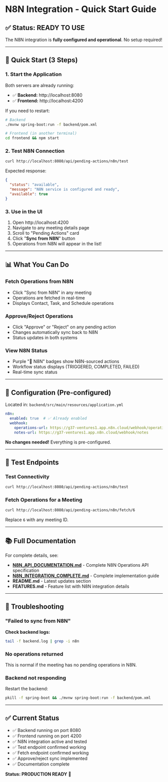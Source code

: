# N8N Integration - Quick Start Guide

## ✅ Status: READY TO USE

The N8N integration is **fully configured and operational**. No setup required!

---

## 🚀 Quick Start (3 Steps)

### 1. Start the Application

Both servers are already running:
- ✅ **Backend:** http://localhost:8080
- ✅ **Frontend:** http://localhost:4200

If you need to restart:
```bash
# Backend
./mvnw spring-boot:run -f backend/pom.xml

# Frontend (in another terminal)
cd frontend && npm start
```

### 2. Test N8N Connection

```bash
curl http://localhost:8080/api/pending-actions/n8n/test
```

Expected response:
```json
{
  "status": "available",
  "message": "N8N service is configured and ready",
  "available": true
}
```

### 3. Use in the UI

1. Open http://localhost:4200
2. Navigate to any meeting details page
3. Scroll to "Pending Actions" card
4. Click "**Sync from N8N**" button
5. Operations from N8N will appear in the list!

---

## 📊 What You Can Do

### Fetch Operations from N8N
- Click "Sync from N8N" in any meeting
- Operations are fetched in real-time
- Displays Contact, Task, and Schedule operations

### Approve/Reject Operations
- Click "Approve" or "Reject" on any pending action
- Changes automatically sync back to N8N
- Status updates in both systems

### View N8N Status
- Purple "🔄 N8N" badges show N8N-sourced actions
- Workflow status displays (TRIGGERED, COMPLETED, FAILED)
- Real-time sync status

---

## 🔧 Configuration (Pre-configured)

Located in: `backend/src/main/resources/application.yml`

```yaml
n8n:
  enabled: true  # ✅ Already enabled
  webhook:
    operations-url: https://g37-ventures1.app.n8n.cloud/webhook/operations
    notes-url: https://g37-ventures1.app.n8n.cloud/webhook/notes
```

**No changes needed!** Everything is pre-configured.

---

## 🧪 Test Endpoints

### Test Connectivity
```bash
curl http://localhost:8080/api/pending-actions/n8n/test
```

### Fetch Operations for a Meeting
```bash
curl http://localhost:8080/api/pending-actions/n8n/fetch/6
```

Replace `6` with any meeting ID.

---

## 📚 Full Documentation

For complete details, see:
- **[N8N_API_DOCUMENTATION.md](N8N_API_DOCUMENTATION.md)** - Complete N8N Operations API specification
- **[N8N_INTEGRATION_COMPLETE.md](N8N_INTEGRATION_COMPLETE.md)** - Complete implementation guide
- **README.md** - Latest updates section
- **FEATURES.md** - Feature list with N8N integration details

---

## 🐛 Troubleshooting

### "Failed to sync from N8N"
**Check backend logs:**
```bash
tail -f backend.log | grep -i n8n
```

### No operations returned
This is normal if the meeting has no pending operations in N8N.

### Backend not responding
Restart the backend:
```bash
pkill -f spring-boot && ./mvnw spring-boot:run -f backend/pom.xml
```

---

## ✅ Current Status

- ✅ Backend running on port 8080
- ✅ Frontend running on port 4200
- ✅ N8N integration active and tested
- ✅ Test endpoint confirmed working
- ✅ Fetch endpoint confirmed working
- ✅ Approve/reject sync implemented
- ✅ Documentation complete

**Status: PRODUCTION READY** 🚀
